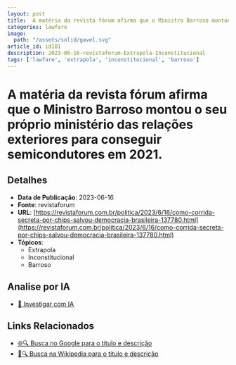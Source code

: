 ```yaml
---
layout: post
title:  A matéria da revista fórum afirma que o Ministro Barroso montou o seu próprio ministério das relações exteriores para conseguir semicondutores em 2021.
categories: lawfare
image: 
  path: "/assets/solid/gavel.svg"
article_id: id181
description: 2023-06-16-revistaforum-Extrapola-Inconstitucional
tags: ['lawfare', 'extrapola', 'inconstitucional', 'barroso']
---
```


# A matéria da revista fórum afirma que o Ministro Barroso montou o seu próprio ministério das relações exteriores para conseguir semicondutores em 2021.

## Detalhes
- **Data de Publicação**: 2023-06-16
- **Fonte**: revistaforum
- **URL**: [https://revistaforum.com.br/politica/2023/6/16/como-corrida-secreta-por-chips-salvou-democracia-brasileira-137780.html](https://revistaforum.com.br/politica/2023/6/16/como-corrida-secreta-por-chips-salvou-democracia-brasileira-137780.html)
- **Tópicos**:
  - Extrapola
  - Inconstitucional
  - Barroso

## Analise por IA
- [🤖 Investigar com IA](https://www.perplexity.ai/search?q=%22not%C3%ADcia%20artigo%20Brasil%22%20A%20mat%C3%A9ria%20da%20revista%20f%C3%B3rum%20afirma%20que%20o%20Ministro%20Barroso%20montou%20o%20seu%20pr%C3%B3prio%20minist%C3%A9rio%20das%20rela%C3%A7%C3%B5es%20exteriores%20para%20conseguir%20semicondutores%20em%202021.%20revistaforum%202023-06-16)

## Links Relacionados
- [🌐🔍 Busca no Google para o título e descrição](https://www.google.com/search?q=%22not%C3%ADcia%20artigo%20Brasil%22%20A%20mat%C3%A9ria%20da%20revista%20f%C3%B3rum%20afirma%20que%20o%20Ministro%20Barroso%20montou%20o%20seu%20pr%C3%B3prio%20minist%C3%A9rio%20das%20rela%C3%A7%C3%B5es%20exteriores%20para%20conseguir%20semicondutores%20em%202021.%20revistaforum%202023-06-16)
- [📖🔍 Busca na Wikipedia para o título e descrição](https://pt.wikipedia.org/w/index.php?search=%22not%C3%ADcia%20artigo%20Brasil%22%20A%20mat%C3%A9ria%20da%20revista%20f%C3%B3rum%20afirma%20que%20o%20Ministro%20Barroso%20montou%20o%20seu%20pr%C3%B3prio%20minist%C3%A9rio%20das%20rela%C3%A7%C3%B5es%20exteriores%20para%20conseguir%20semicondutores%20em%202021.%20revistaforum%202023-06-16)

